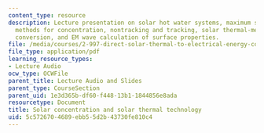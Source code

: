 ```yaml
---
content_type: resource
description: Lecture presentation on solar hot water systems, maximum solar concentration,
  methods for concentration, nontracking and tracking, solar thermal-mechanical energy
  conversion, and EM wave calculation of surface properties.
file: /media/courses/2-997-direct-solar-thermal-to-electrical-energy-conversion-technologies-fall-2009/5c5726704689ebb55d2b43730fe810c4_MIT2_997F09_lec09.pdf
file_type: application/pdf
learning_resource_types:
- Lecture Audio
ocw_type: OCWFile
parent_title: Lecture Audio and Slides
parent_type: CourseSection
parent_uid: 1e3d365b-df60-f448-13b1-1844856e8ada
resourcetype: Document
title: Solar concentration and solar thermal technology
uid: 5c572670-4689-ebb5-5d2b-43730fe810c4
---
```

